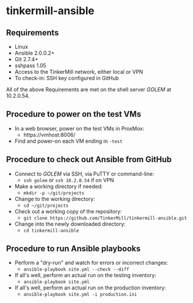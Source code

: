 # tinkermill-ansible

## Requirements
- Linux
- Ansible 2.0.0.2+
- Git 2.7.4+
- sshpass 1.05
- Access to the TinkerMill network, either local or VPN
- To check-in: SSH key configured in GitHub

All of the above Requirements are met on the shell server *GOLEM* at 10.2.0.54.

## Procedure to power on the test VMs
- In a web browser, power on the test VMs in ProxMox:
  - https://vmhost:8006/
- Find and power-on each VM ending in `-test`

## Procedure to check out Ansible from GitHub
- Connect to *GOLEM* via SSH, via PuTTY or command-line:
  - `ssh golem` or `ssh 10.2.0.54` if on VPN
- Make a working directory if needed:
  - `mkdir -p ~/git/projects`
- Change to the working directory:
  - `cd ~/git/projects`  
- Check out a working copy of the repository:
  - `git clone https://github.com/TinkerMill/tinkermill-ansible.git`
- Change into the newly downloaded directory:
  - `cd tinkermill-ansible`

## Procedure to run Ansible playbooks  
- Perform a "dry-run" and watch for errors or incorrect changes:
  - `ansible-playbook site.yml --check --diff`
- If all's well, perform an actual run on the testing inventory:
  - `ansible-playbook site.yml`
- If all's well, perform an actual run on the production inventory:
  - `ansible-playbook site.yml -i production.ini`
